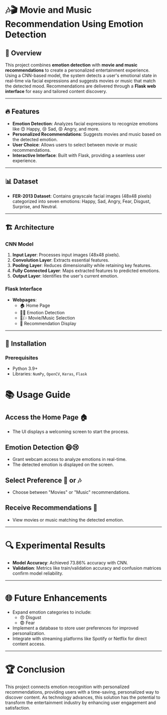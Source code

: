 # 🎶🎬 Movie and Music Recommendation Using Emotion Detection

## 📝 Overview
This project combines **emotion detection** with **movie and music recommendations** to create a personalized entertainment experience. Using a CNN-based model, the system detects a user's emotional state in real-time via facial expressions and suggests movies or music that match the detected mood. Recommendations are delivered through a **Flask web interface** for easy and tailored content discovery.

---

## 🔥 Features
- **Emotion Detection**: Analyzes facial expressions to recognize emotions like 😊 Happy, 😢 Sad, 😡 Angry, and more.
- **Personalized Recommendations**: Suggests movies and music based on the detected emotion.
- **User Choice**: Allows users to select between movie or music recommendations.
- **Interactive Interface**: Built with Flask, providing a seamless user experience.

---

## 📊 Dataset
- **FER-2013 Dataset**: Contains grayscale facial images (48x48 pixels) categorized into seven emotions: Happy, Sad, Angry, Fear, Disgust, Surprise, and Neutral.

---

## 🏗️ Architecture

### CNN Model
1. **Input Layer**: Processes input images (48x48 pixels).
2. **Convolution Layer**: Extracts essential features.
3. **Pooling Layer**: Reduces dimensionality while retaining key features.
4. **Fully Connected Layer**: Maps extracted features to predicted emotions.
5. **Output Layer**: Identifies the user's current emotion.

### Flask Interface
- **Webpages**:
  - 🏠 Home Page
  - 🧑‍🤖 Emotion Detection
  - 🎥/🎶 Movie/Music Selection
  - 📝 Recommendation Display

---

## 🚀 Installation

### Prerequisites
- Python 3.9+
- Libraries: `NumPy`, `OpenCV`, `Keras`, `Flask`
# 📚 Usage Guide

## Access the Home Page 🏠
- The UI displays a welcoming screen to start the process.

## Emotion Detection 😄😢
- Grant webcam access to analyze emotions in real-time.
- The detected emotion is displayed on the screen.

## Select Preference 🎥 or 🎶
- Choose between "Movies" or "Music" recommendations.

## Receive Recommendations 📜
- View movies or music matching the detected emotion.

---

# 🔍 Experimental Results

- **Model Accuracy**: Achieved 73.86% accuracy with CNN.
- **Validation**: Metrics like train/validation accuracy and confusion matrices confirm model reliability.

---

# 🌐 Future Enhancements

- Expand emotion categories to include:
  - 😠 Disgust
  - 😨 Fear
- Implement a database to store user preferences for improved personalization.
- Integrate with streaming platforms like Spotify or Netflix for direct content access.

---

# 🏆 Conclusion

This project connects emotion recognition with personalized recommendations, providing users with a time-saving, personalized way to discover content. As technology advances, this solution has the potential to transform the entertainment industry by enhancing user engagement and satisfaction.
